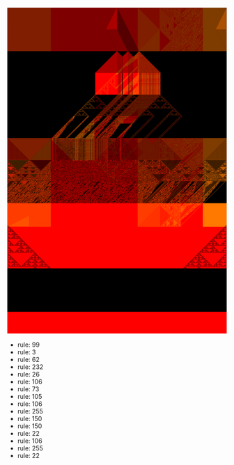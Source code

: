 ![photo](./output.png) 
 * rule: 99
* rule: 3
* rule: 62
* rule: 232
* rule: 26
* rule: 106
* rule: 73
* rule: 105
* rule: 106
* rule: 255
* rule: 150
* rule: 150
* rule: 22
* rule: 106
* rule: 255
* rule: 22
